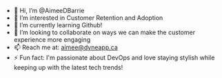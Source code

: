 - 👋 Hi, I’m @AimeeDBarrie
- 👀 I’m interested in Customer Retention and Adoption 
- 🌱 I’m currently learning Github! 
- 💞️ I’m looking to collaborate on ways we can make the customer experience more engaging 
- 📫 Reach me at: aimee@dyneapp.ca
- ⚡ Fun fact: I'm passionate about DevOps and love staying stylish while keeping up with the latest tech trends! 

<!---
AimeeDBarrie/AimeeDBarrie is a ✨ special ✨ repository because its `README.md` (this file) appears on your GitHub profile.
You can click the Preview link to take a look at your changes.
--->
